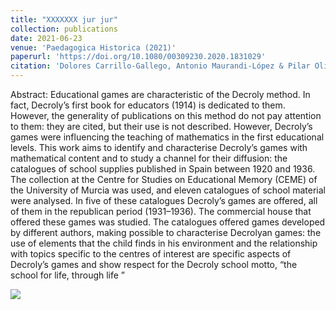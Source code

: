 ```yaml
---
title: "XXXXXXX jur jur"
collection: publications
date: 2021-06-23
venue: 'Paedagogica Historica (2021)'
paperurl: 'https://doi.org/10.1080/00309230.2020.1831029'
citation: 'Dolores Carrillo-Gallego, Antonio Maurandi-López & Pilar Olivares-Carrillo (2021) Los juegos decrolyanos matemáticos y los catálogos de material escolar en España (1920–1936), Paedagogica Historica, 57:1-2, 85-103, DOI: 10.1080/00309230.2020.1831029 '
---
```


Abstract: Educational games are characteristic of the Decroly method. In fact, Decroly’s first book for educators (1914) is dedicated to them. However, the generality of publications on this method do not pay attention to them: they are cited, but their use is not described. However, Decroly’s games were influencing the teaching of mathematics in the first educational levels. This work aims to identify and characterise Decroly’s games with mathematical content and to study a channel for their diffusion: the catalogues of school supplies published in Spain between 1920 and 1936. The collection at the Centre for Studies on Educational Memory (CEME) of the University of Murcia was used, and eleven catalogues of school material were analysed. In five of these catalogues Decroly’s games are offered, all of them in the republican period (1931–1936). The commercial house that offered these games was studied. The catalogues offered games developed by different authors, making possible to characterise Decrolyan games: the use of elements that the child finds in his environment and the relationship with topics specific to the centres of interest are specific aspects of Decroly’s games and show respect for the Decroly school motto, “the school for life, through life ”


![](https://amaurandi.github.io/files/decrolyanos2.png)



